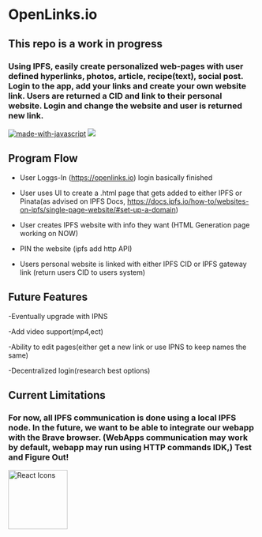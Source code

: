 # OpenLinks.io

## This repo is a work in progress 

### Using IPFS, easily create personalized web-pages with user defined hyperlinks, photos, article, recipe(text), social post. Login to the app, add your links and create your own website link. Users are returned a CID and link to their personal website. Login and change the website and user is returned new link.

[![made-with-javascript](https://img.shields.io/badge/Made%20with-JavaScript-1f425f.svg)](https://www.javascript.com)
[![](https://img.shields.io/badge/project-IPFS-blue.svg?style=flat-square)](https://ipfs.io/)
 
## Program Flow

- User Loggs-In (https://openlinks.io) login basically finished

- User uses UI to create a .html page that gets added to either IPFS or Pinata(as advised on IPFS Docs, https://docs.ipfs.io/how-to/websites-on-ipfs/single-page-website/#set-up-a-domain)

- User creates IPFS website with info they want (HTML Generation page working on NOW)
  
- PIN the website (ipfs add http API)

- Users personal website is linked with either IPFS CID or IPFS gateway link (return users CID to users system) 

## Future Features

-Eventually upgrade with IPNS

-Add video support(mp4,ect)

-Ability to edit pages(either get a new link or use IPNS to keep names the same)

-Decentralized login(research best options)

## Current Limitations

### For now, all IPFS communication is done using a local IPFS node. In the future, we want to be able to integrate our webapp with the Brave browser. (WebApps communication may work by default, webapp may run using HTTP commands IDK,) Test and Figure Out!


<img src="https://rawgit.com/gorangajic/react-icons/master/react-icons.svg" width="120" alt="React Icons">

